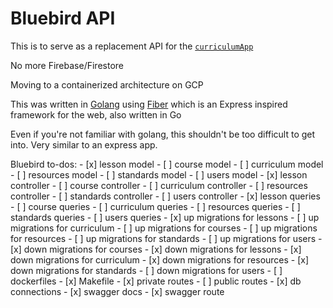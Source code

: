 # Bluebird API

This is to serve as a replacement API for the [`curriculumApp`](https://github.com/CodeliciousProduct/curriculumApp)

No more Firebase/Firestore

Moving to a containerized architecture on GCP

This was written in [Golang](https://go.dev/) using [Fiber](https://github.com/gofiber/fiber) which is an Express inspired framework for the web, also written in Go

Even if you're not familiar with golang, this shouldn't be too difficult to get into. Very similar to an express app.

<!-- TODO: compose all cmds for starting the app/containers -->

Bluebird to-dos:
    - [x] lesson model
    - [ ] course model
    - [ ] curriculum model
    - [ ] resources model
    - [ ] standards model
    - [ ] users model
    - [x] lesson controller
    - [ ] course controller
    - [ ] curriculum controller
    - [ ] resources controller
    - [ ] standards controller
    - [ ] users controller
    - [x] lesson queries
    - [ ] course queries
    - [ ] curriculum queries
    - [ ] resources queries
    - [ ] standards queries
    - [ ] users queries
    - [x] up migrations for lessons
    - [ ] up migrations for curriculum
    - [ ] up migrations for courses
    - [ ] up migrations for resources
    - [ ] up migrations for standards
    - [ ] up migrations for users
    - [x] down migrations for courses
    - [x] down migrations for lessons
    - [x] down migrations for curriculum
    - [x] down migrations for resources
    - [x] down migrations for standards
    - [ ] down migrations for users
    - [ ] dockerfiles
    - [x] Makefile
    - [x] private routes
    - [ ] public routes
    - [x] db connections
    - [x] swagger docs
    - [x] swagger route
